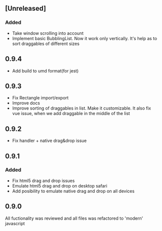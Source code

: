 ## [Unreleased]

### Added
- Take window scrolling into account
- Implement basic BubblingList. Now it work only vertically. It's help as to sort draggables of different sizes

## 0.9.4
- Add build to umd format(for jest)

## 0.9.3
- Fix Rectangle import/export
- Improve docs
- Improve sorting of draggables in list. Make it customizable. It also fix vue issue, when we add draggable in the middle of the list

## 0.9.2
- Fix handler + native drag&drop issue

## 0.9.1
### Added
- Fix html5 drag and drop issues
- Emulate html5 drag and drop on desktop safari
- Add posibility to emulate native drag and drop on all devices

## 0.9.0
All fuctionality was reviewed and all files was refactored to 'modern' javascript
